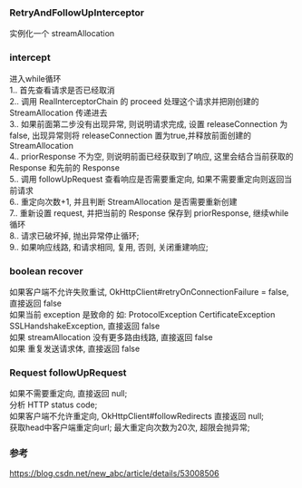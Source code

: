 ###  RetryAndFollowUpInterceptor  
实例化一个 streamAllocation   

### intercept  
进入while循环  
1.. 首先查看请求是否已经取消  
2.. 调用 RealInterceptorChain 的 proceed 处理这个请求并把刚创建的 StreamAllocation 传递进去  
3.. 如果前面第二步没有出现异常, 则说明请求完成, 设置 releaseConnection 为 false, 出现异常则将 releaseConnection 置为true,并释放前面创建的 StreamAllocation  
4.. priorResponse 不为空, 则说明前面已经获取到了响应, 这里会结合当前获取的 Response 和先前的 Response  
5.. 调用 followUpRequest 查看响应是否需要重定向, 如果不需要重定向则返回当前请求  
6.. 重定向次数+1, 并且判断 StreamAllocation 是否需要重新创建  
7.. 重新设置 request, 并把当前的 Response 保存到 priorResponse, 继续while循环  
8.. 请求已破坏掉, 抛出异常停止循环;  
9.. 如果响应线路, 和请求相同, 复用, 否则, 关闭重建响应;   


### boolean recover   
如果客户端不允许失败重试,  OkHttpClient#retryOnConnectionFailure = false, 直接返回 false  
如果当前 exception 是致命的 如: ProtocolException CertificateException  SSLHandshakeException,  直接返回 false  
如果 streamAllocation 没有更多路由线路, 直接返回 false  
如果 重复发送请求体, 直接返回 false  
 

### Request followUpRequest  
如果不需要重定向, 直接返回 null;  
分析 HTTP status code;  
如果客户端不允许重定向, OkHttpClient#followRedirects  直接返回 null;  
获取head中客户端重定向url; 
最大重定向次数为20次, 超限会抛异常;  


### 参考  
https://blog.csdn.net/new_abc/article/details/53008506  
